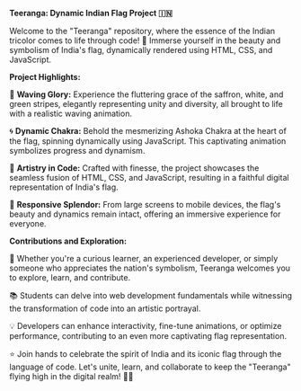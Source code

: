 **Teeranga: Dynamic Indian Flag Project 🇮🇳**

Welcome to the "Teeranga" repository, where the essence of the Indian tricolor comes to life through code! 🚩 Immerse yourself in the beauty and symbolism of India's flag, dynamically rendered using HTML, CSS, and JavaScript. 

**Project Highlights:**

🌈 **Waving Glory:** Experience the fluttering grace of the saffron, white, and green stripes, elegantly representing unity and diversity, all brought to life with a realistic waving animation.

🌀 **Dynamic Chakra:** Behold the mesmerizing Ashoka Chakra at the heart of the flag, spinning dynamically using JavaScript. This captivating animation symbolizes progress and dynamism.

🎨 **Artistry in Code:** Crafted with finesse, the project showcases the seamless fusion of HTML, CSS, and JavaScript, resulting in a faithful digital representation of India's flag.

📱 **Responsive Splendor:** From large screens to mobile devices, the flag's beauty and dynamics remain intact, offering an immersive experience for everyone.

**Contributions and Exploration:**

🌟 Whether you're a curious learner, an experienced developer, or simply someone who appreciates the nation's symbolism, Teeranga welcomes you to explore, learn, and contribute.

📚 Students can delve into web development fundamentals while witnessing the transformation of code into an artistic portrayal.

💡 Developers can enhance interactivity, fine-tune animations, or optimize performance, contributing to an even more captivating flag representation.

⭐ Join hands to celebrate the spirit of India and its iconic flag through the language of code. Let's unite, learn, and collaborate to keep the "Teeranga" flying high in the digital realm! 🙌🎉
